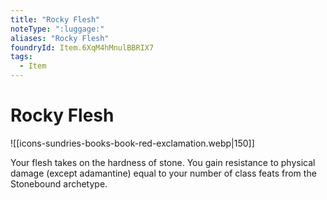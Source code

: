 ```yaml
---
title: "Rocky Flesh"
noteType: ":luggage:"
aliases: "Rocky Flesh"
foundryId: Item.6XqM4hMnulBBRIX7
tags:
  - Item
---
```


# Rocky Flesh
![[icons-sundries-books-book-red-exclamation.webp|150]]

Your flesh takes on the hardness of stone. You gain resistance to physical damage (except adamantine) equal to your number of class feats from the Stonebound archetype.
